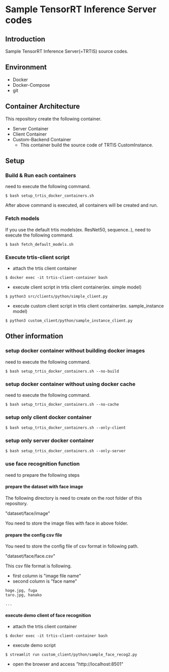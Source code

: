 # Sample TensorRT Inference Server codes

## Introduction

Sample TensorRT Inference Server(=TRTIS) source codes.

## Environment

* Docker
* Docker-Compose
* git

## Container Architecture

This repository create the following container.

* Server Container
* Client Container
* Custom-Backend Container
    * This container build the source code of TRTIS CustomInstance.

## Setup

### Build & Run each containers

need to execute the following command.
```
$ bash setup_trtis_docker_containers.sh
```

After above command is executed, all containers will be created and run.

### Fetch models

If you use the default trtis models(ex. ResNet50, sequence..), need to execute the following command.
```
$ bash fetch_default_models.sh
```

### Execute trtis-client script

* attach the trtis client container
```
$ docker exec -it trtis-client-container bash
```

* execute client script in trtis client container(ex. simple model)
```
$ python3 src/clients/python/simple_client.py
```

* execute custom client script in trtis client container(ex. sample_instance model)
```
$ python3 custom_client/python/sample_instance_client.py
```

## Other information

### setup docker container without building docker images

need to execute the following command.
```
$ bash setup_trtis_docker_containers.sh --no-build
```

### setup docker container without using docker cache

need to execute the following command.
```
$ bash setup_trtis_docker_containers.sh --no-cache
```

### setup only client docker container

```
$ bash setup_trtis_docker_containers.sh --only-client
```

### setup only server docker container

```
$ bash setup_trtis_docker_containers.sh --only-server
```

### use face recognition function

need to prepare the following steps

#### prepare the dataset with face image

The following directory is need to create on the root folder of this repository.

"dataset/face/image"

You need to store the image files with face in above folder.

#### prepare the config csv file

You need to store the config file of csv format in following path.

"dataset/face/face.csv"

This csv file format is following.

* first column is "image file name"
* second column is "face name"


```
hoge.jpg, fuga
taro.jpg, hanako

...

```

#### execute demo client of face recognition

* attach the trtis client container
```
$ docker exec -it trtis-client-container bash
```

* execute demo script
```
$ streamlit run custom_client/python/sample_face_recog2.py
```

* open the browser and access "http://localhost:8501"
